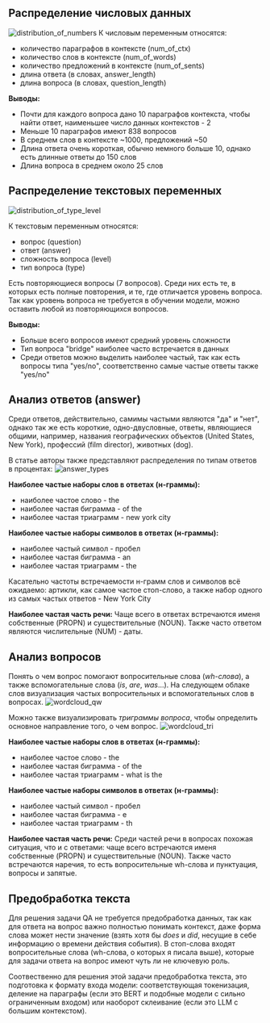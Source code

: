 ## Распределение числовых данных
![distribution_of_numbers](/images/distribution_of_numbers.png)
К числовым переменным относятся:
- количество параграфов в контексте (num_of_ctx)
- количество слов в контексте (num_of_words)
- количество предложений в контексте (num_of_sents)
- длина ответа (в словах, answer_length)
- длина вопроса (в словах, question_length)

__Выводы:__
- Почти для каждого вопроса дано 10 параграфов контекста, чтобы найти ответ, наименьшее число данных контекстов - 2
- Меньше 10 параграфов имеют 838 вопросов
- В среднем слов в контексте ~1000, предложений ~50
- Длина ответа очень короткая, обычно немного больше 10, однако есть длинные ответы до 150 слов
- Длина вопроса в среднем около 25 слов

## Распределение текстовых переменных
![distribution_of_type_level](/images/distribution_of_level_type.png)

К текстовым переменным относятся:
- вопрос (question)
- ответ (answer)
- сложность вопроса (level)
- тип вопроса (type)

Есть повторяющиеся вопросы (7 вопросов). Среди них есть те, в которых есть полные повторения, и те, где отличается уровень вопроса. Так как уровень вопроса не требуется в обучении модели, можно оставить любой из повторяющихся вопросов.

__Выводы:__
- Больше всего вопросов имеют средний уровень сложности
- Тип вопроса "bridge" наиболее часто встречается в данных
- Среди ответов можно выделить наиболее частый, так как есть вопросы типа "yes/no", соответственно самые частые ответы также "yes/no"

## Анализ ответов (answer)
Среди ответов, действительно, самимы частыми являются "да" и "нет", однако так же есть короткие, одно-двусловные, ответы, являющиеся общими, например, названия географических объектов (United States, New York), профессий (film director), животных (dog).

В статье авторы также представляют распределения по типам ответов в процентах:
![answer_types](/images/answers_types.png)

__Наиболее частые наборы слов в ответах (н-граммы):__
- наиболее частое слово - the
- наиболее частая биграмма - of the
- наиболее частая триаграмм - new york city

__Наиболее частые наборы символов в ответах (н-граммы):__
- наиболее частый символ - пробел
- наиболее частая биграмма - an
- наиболее частая триаграмм - the

Касательно частоты встречаемости н-грамм слов и символов всё ожидаемо: артикли, как самое частое стоп-слово, а также набор одного из самых частых ответов - New York City

__Наиболее частая часть речи:__
Чаще всего в ответах встречаются именя собственные (PROPN) и существительные (NOUN). Также часто ответом являются числительные (NUM) - даты.

## Анализ вопросов
Понять о чем вопрос помогают вопросительные слова (_wh-слова_), а также вспомогательные слова (_is_, _are_, _was_...). На следующем облаке слов визуализация частых вопросительных и вспомогательных слов в вопросах.
![wordcloud_qw](/images/question_words_cloud.png)

Можно также визуализировать _триграммы вопроса_, чтобы определить основное направление того, о чем вопрос.
![wordcloud_tri](/images/question_trigrams_cloud.png)

__Наиболее частые наборы слов в ответах (н-граммы):__
- наиболее частое слово - the
- наиболее частая биграмма - of the
- наиболее частая триаграмм - what is the

__Наиболее частые наборы символов в ответах (н-граммы):__
- наиболее частый символ - пробел
- наиболее частая биграмма - e
- наиболее частая триаграмм -  th

__Наиболее частая часть речи:__
Среди частей речи в вопросах похожая ситуация, что и с ответами:
чаще всего встречаются именя собственные (PROPN) и существительные (NOUN). Также часто встречаются наречия, то есть вопросительные wh-слова и пунктуация, вопросы и запятые.

## Предобработка текста

Для решения задачи QA не требуется предобработка данных, так как для ответа на вопрос важно полностью понимать контекст, даже форма слова может нести значение (взять хотя бы _does_ и _did_, несущие в себе информацию о времени действия события). В стоп-слова входят вопросительные слова (wh-слова, о которых я писала выше), которые для задачи ответа на вопрос имеют чуть ли не ключевую роль.

Соотвественно для решения этой задачи предобработка текста, это подготовка к формату входа модели: соответствующая токенизация, деление на параграфы (если это BERT и подобные модели с сильно ограниченным входом) или наоборот склеивание (если это LLM с большим контекстом).
